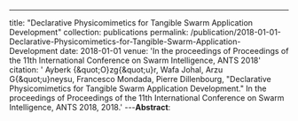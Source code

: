 ---
title: "Declarative Physicomimetics for Tangible Swarm Application Development"
collection: publications
permalink: /publication/2018-01-01-Declarative-Physicomimetics-for-Tangible-Swarm-Application-Development
date: 2018-01-01
venue: 'In the proceedings of Proceedings of the 11th International Conference on Swarm Intelligence, ANTS 2018'
citation: ' Ayberk {\&quot;O}zg{\&quot;u}r,  Wafa Johal,  Arzu G{\&quot;u}neysu,  Francesco Mondada,  Pierre Dillenbourg, &quot;Declarative Physicomimetics for Tangible Swarm Application Development.&quot; In the proceedings of Proceedings of the 11th International Conference on Swarm Intelligence, ANTS 2018, 2018.'
---**Abstract**: